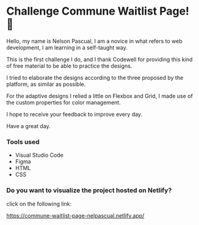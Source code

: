 
# Challenge Commune Waitlist Page! 👋

Hello, my name is Nelson Pascual, I am a novice in what refers to web development, I am learning in a self-taught way.

This is the first challenge I do, and I thank Codewell for providing this kind of free material to be able to practice the designs.

I tried to elaborate the designs according to the three proposed by the platform, as similar as possible.

For the adaptive designs I relied a little on Flexbox and Grid, I made use of the custom properties for color management.

I hope to receive your feedback to improve every day.

Have a great day.

### Tools used

- Visual Studio Code
- Figma
- HTML
- CSS

### Do you want to visualize the project hosted on Netlify?

click on the following link:

https://commune-waitlist-page-nelpascual.netlify.app/


